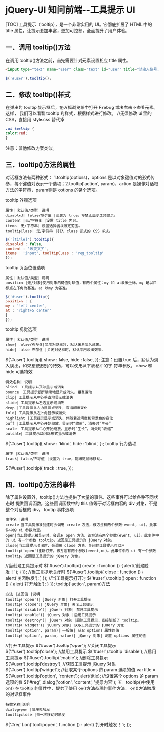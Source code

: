 # jQuery-UI 知问前端--工具提示 UI
[TOC]
工具提示（tooltip），是一个非常实用的 UI。它彻底扩展了 HTML 中的 title 属性，让提示更加丰富，更加可控制，全面提升了用户体验。
## 一．调用 tooltip()方法
在调用 tooltip()方法之前，首先需要针对元素设置相应 title 属性。
```html
<input type="text" name="user" class="text" id="user" title="请输入帐号，不小于 2 位！" />
```
```javascript
$('#user').tooltip();
```

## 二．修改 tooltip()样式
在弹出的 tooltip 提示框后，在火狐浏览器中打开 Firebug 或者右击->查看元素。这样，
我们可以看看 tooltip 的样式，根据样式进行修改。
//无须修改 ui 里的 CSS，直接用 style.css 替代掉
```css
.ui-tooltip {
color:red;
}
```
注意：其他修改方案类似。

## 三．tooltip()方法的属性
对话框方法有两种形式：
1.tooltip(options)，options 是以对象键值对的形式传参，每个键值对表示一个选项；2.tooltip('action', param)，action 是操作对话框方法的字符串，param则是 options 的某个选项。

tooltip 外观选项
```table
属性| 默认值/类型 |说明
disabled| false/布尔值 |设置为 true，将禁止显示工具提示。
content |无/字符串 |设置 title 内容。
items |无/字符串| 设置选择器以限定范围。
tooltipClass| 无/字符串 |引入 class 形式的 CSS 样式。
```
```javascript
$('[title]').tooltip({
disabled : false,
content : '改变文字',
items : 'input', tooltipClass : 'reg_tooltip'
});
```
tooltip 页面位置选项
```table
属性| 默认值/类型| 说明
position |无/对象|使用对象的键值对赋值，有两个属性：my 和 at表示坐标。my 是以目标点左下角为基准，at 以my 为基准。
```
```javascript
$('#user').tooltip({
position : {
my : 'left center',
at : 'right+5 center'
}
});
```
tooltip 视觉选项
```table
属性| 默认值/类型 |说明
show| false/布尔值|显示对话框时，默认采用淡入效果。
hide| false 布尔值 |关闭对话框时，默认采用淡出效果。
```
$('#user').tooltip({
show : false,
hide : false,
});
注意：设置 true 后，默认为淡入淡出，如果想使用别的特效，可以使用以下表格中的字
符串参数。
show 和 hide 可选特效
```table
特效名称| 说明
blind |工具提示从顶部显示或消失
bounce| 工具提示断断续续地显示或消失，垂直运动
clip| 工具提示从中心垂直地显示或消失
slide| 工具提示从左边显示或消失
drop |工具提示从左边显示或消失，有透明度变化
fold| 工具提示从左上角显示或消失
highlight |工具提示显示或消失，伴随着透明度和背景色的变化
puff |工具提示从中心开始缩放。显示时“收缩”，消失时“生长”
scale |工具提示从中心开始缩放。显示时“生长”，消失时“收缩”
pulsate| 工具提示以闪烁形式显示或消失
```
$('#user').tooltip({
show : 'blind',
hide : 'blind',
});
tooltip 行为选项
```table
属性 |默认值/类型 |说明
track| false/布尔值 |设置为 true，能跟随鼠标移动。
```
$('#user').tooltip({
track : true,
});

## 四．tooltip()方法的事件
除了属性设置外，tooltip()方法也提供了大量的事件。这些事件可以给各种不同状态时
提供回调函数。这些回调函数中的 this 值等于对话框内容的 div 对象，不是整个对话框的 div。
tootip 事件选项
```table
事件名 |说明
create|当工具提示被创建时会调用 create 方法，该方法有两个参数(event, ui)。此事件中的 ui 参数为空。
open|当工具提示被显示时，会调用 open 方法，该方法有两个参数(event, ui)。此事件中的 ui 有一个参数 tooltip，返回是工具提示的 jQuery 对象。
close|当工具提示关闭时，会调用 close 方法。关闭的工具提示可以用 tooltip('open')重新打开。该方法有两个参数(event,ui)。此事件中的 ui 有一个参数 tooltip，返回是工具提示的 jQuery 对象。
```
//当创建工具提示时
$('#user').tooltip({
create : function () {
alert('创建触发！');
}
});
//当工具提示关闭时
$('#user').tooltip({
close : function () {
alert('关闭触发');
}
});
//当工具提示打开时
$('#user').tooltip({
open : function () {
alert('打开触发');
}
});
tooltip('action', param)方法
```table
方法 |返回值 |说明
tooltip('open')| jQuery 对象| 打开工具提示
tooltip('close')| jQuery 对象| 关闭工具提示
tooltip('disable')| jQuery 对象| 禁用工具提示
tooltip('enable')| jQuery 对象 |启用工具提示
tooltip('destroy')| jQuery 对象 |删除工具提示，直接阻断了 tooltip。
tooltip('widget')| jQuery 对象| 获取工具提示的 jQuery 对象
tooltip('option', param)| 一般值| 获取 options 属性的值
tooltip('option', param, value)| jQuery 对象| 设置 options 属性的值
```
//打开工具提示
$('#user').tooltip('open');
//关闭工具提示
$('#user').tooltip('close');
//禁用工具提示
$('#user').tooltip('disable');
//启用工具提示
$('#user').tooltip('enable');
//删除工具提示
$('#user').tooltip('destroy');
//获取工具提示 jQuery 对象
$('#user').tooltip('widget');
//获取某个 options 的 param 选项的值
var title = $('#user').tooltip('option', 'content');
alert(title);
//设置某个 options 的 param 选项的值
$('#reg').dialog('option', 'content', '提示内容');
五．tooltip()中使用 on()
在 tooltip 的事件中，提供了使用 on()方法处理的事件方法。
on()方法触发的对话框事件
```table
特效名称|说明
dialogopen |显示时触发
tooltipclose |每一次移动时触发
```
$('#reg').on('tooltipopen', function () {
alert('打开时触发！');
});

